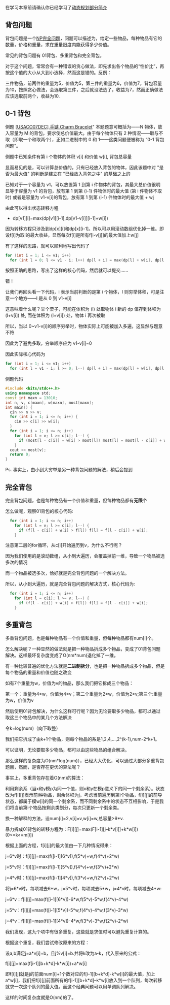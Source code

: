 在学习本章前请确认你已经学习了[动态规划部分简介](/dp/)

## 背包问题

背包问题是一个[NP完全问题](https://zh.wikipedia.org/wiki/NP%E5%AE%8C%E5%85%A8)，问题可以描述为，给定一些物品，每种物品有它的数量，价格和重量，求在重量限度内能获得多少价值。

常见的背包问题有 01背包、多重背包和完全背包。

对于这个问题，常常会有一种错误的贪心做法，即先求出各个物品的“性价比”，再按这个值的大小从大到小选择，然而这是错的。反例：

三件物品，前两件的重量为5，价值为5，第三件的重量为6，价值为7，背包容量为10，按照贪心做法，会选取第三件，之后就没法选了，收益为7，然而正确做法应该选取前两个，收益为10.

## 0-1 背包

例题 [\[USACO07DEC\] 手链 Charm Bracelet](https://www.luogu.org/problemnew/show/P2871)"
    本题题意可概括为——N 物体，放入容量为 M 的背包，要求使总价值最大。由于每个物体只有 2 种情况——取与不取（即取一个和取两个），正如二进制中的 0 和 1——这类问题便被称为 “0-1 背包问题”。

例题中已知条件有第 i 个物体的体积 v[i] 和价值 w[i], 背包总容量

显而易见的是，可以计算总价值的，只有已经放入背包的物体，因此该题中对 "是否为最大值" 的判断是建立在 "已经放入背包之中" 的基础之上的

已知对于一个容量为 v1，可以放置第 1 到第 i 件物体的背包，其最大总价值很明显等于容量为 v1 的背包，放有第 1 到第 (i-1) 件物体时的最大值 (第 i 件物体不取时) 或者是容量为 v1-v[i]的背包，放有第 1 到第 (i-1) 件物体时的最大值 + w[i](第i件物体取时)

由此可以得出状态转移方程

-   dp[v1][i]=max(dp[v1][i-1],dp[v1-v\[i\]][i-1]+w[i])

因为转移方程只涉及到dp[x][i]和dp[x][i-1]。所以可以用滚动数组优化掉一维。即设f[i]为取i的最大收益，显然每次f[i]是所有f[i-v[j]]的最大值加上w[j]

有了这样的思路，就可以顺利地写出代码了

```cpp
for (int i = 1; i <= v1; i++)
  for (int l = 0; l <= v1 - i; l++) dp[l + i] = max(dp[l] + w[i], dp[l + i]);
```

按照正确的思路，写出了这样的核心代码，然后就可以提交......

错！

让我们再回头看一下代码，i 表示当前判断的是第 i 个物体，l 则穷举体积，可是注意一个地方——l 是从 0 到 v1-v[i]

这意味着什么呢？举个栗子，可能在体积为 (l) 处取物体 i 新的 dp 值存到体积为 (l+v[i]) 处, 而在体积为 (l+v[i]) 处，物体 i 再次被取

所以，当以 0~v1-v[i]的顺序穷举时，物体实际上可能被加入多遍，这显然与题意不符

因此为了避免多取，穷举顺序应为 v1-v[i]~0

因此实际核心代码为

```cpp
for (int i = 1; i <= v1; i++)
  for (int l = v1 - i; l >= 0; l--) dp[l + i] = max(dp[l] + w[i], dp[l + i]);
```

例题代码

```cpp
#include <bits/stdc++.h>
using namespace std;
const int maxn = 13010;
int n, v, c[maxn], w[maxn], most[maxn];
int main() {
  cin >> n >> v;
  for (int i = 1; i <= n; i++) {
    cin >> c[i] >> w[i];
  }
  for (int i = 1; i <= n; i++)
    for (int l = v; l >= c[i]; l--) {
      if (most[l - c[i]] + w[i] > most[l]) most[l] = most[l - c[i]] + w[i];
    }
  cout << most[v];
  return 0;
}
```

Ps. 事实上，由小到大穷举是另一种背包问题的解法，稍后会提到

## 完全背包

完全背包问题，也是每种物品有一个价值和重量，但每种物品都有**无限个**

怎么做呢，观察01背包的核心代码:
```cpp
  for (int i = 1; i <= n; i++)
    for (int l = v; l >= c[i]; l--) {
      if (f[l - c[i]] + w[i] > f[l]) f[l] = f[l - c[i]] + w[i];
    }
```
注意第二层的for循环，从c[i]开始遍历到v，为什么不行呢？

因为我们使用的是滚动数组，从小到大遍历，会覆盖掉前一维，导致一个物品被选多次的情况

而一个物品被选多次，恰好就是完全背包问题的一个解决方法。

所以，从小到大遍历，就是完全背包问题的解决方式，核心代码为:
```cpp
  for (int i = 1; i <= n; i++)
    for (int l = c[i]; l >= v; l--) {
      if (f[l - c[i]] + w[i] > f[l]) f[l] = f[l - c[i]] + w[i];
    }
```

## 多重背包
多重背包问题，也是每种物品有一个价值和重量，但每种物品都有num[i]个。

怎么解决呢？一种显然的做法就是把一种物品拆成多个物品，变成了01背包问题解决。这样最坏复杂度变成了O(nm\*num)退化掉了一维。

有一种比较普遍的优化方法就是**二进制拆分**，也是把一种物品拆成多个物品，但是每个物品的重量和价值也随之改变

如有7个重量为w，价值为v的物品，那么我们把它拆成三个物品：

第一个：重量为4\*w，价值为4\*v；第二个重量为2\*w，价值为2\*v;第三个:重量为w，价值为v

然后使用01背包解决，为什么这样可行呢？因为无论要取多少物品，都可以通过取这三个物品中的某几个方法解决

令k=log(num)（向下取整）

我们把它拆成了由k+1个物品，则每个物品的系是1,2,4,...,2^(k-1),num-2^k+1。

可以证明，无论要取多少物品，都可以由这些物品的组合解决。

那么这样的复杂度为O(nm\*log(num)），已经大大优化，可以通过大部分多重背包题目，然而，是否存在更优的算法呢？

事实上，多重背包存在着O(nm)的算法：

利用剩余系（当x和y模p为同一个值，则x和y在模p意义下的同一个剩余系）。状态改为f[i][j]表示前i种物品，剩余体积为j，考虑当前遍历到第i个物品，f[i][j]的前导状态，都属于模w[i]的同一个剩余系，而不同剩余系中的状态不互相影响，于是我们将当前第i个物品按剩余类划分，每次只更新一个剩余类。

换一种解释的方法，设num[i]=2,v[i]=v,w[i]=w,总容量>9\*v.

暴力拆成01背包的转移方程为：F[i][j]=max(F[i-1][j–k\*v[i]]+k\*w[i])(0<=k<=m[i])

根据上面的方程，f[i][j]的最大值由一下几种情况得来：

j=6\*v时：f[i][j]=max(f([i-1][6\*v]),f(5\*v)+w,f(4\*v)+2\*w)

j=5\*v时：f[i][j]=max(f([i-1][5\*v]),f(4\*v)+w,f(3\*v)+2\*w)

j=4\*v时：f[i][j]=max(f([i-1][4\*v]),f(3\*v)+w,f(2\*v)+2\*w)

将j=6\*v时，每项减去6\*w，j=5\*v时，每项减去5\*w，j=4\*v时，每项减去4\*w:

j=6\*v：f[i][j]=max(f([i-1][6\*v])-6\*w,f(5\*v)-5\*w,f(4\*v)-4\*w)

j=5\*v：f[i][j]=max(f([i-1][5\*v])-5\*w,f(4\*v)-4\*w,f(3\*v)-3\*w)

j=4\*v：f[i][j]=max(f([i-1][4\*v])-4\*w,f(3\*v)-3\*w,f(2\*v)-2\*w)

我们发现，这九个项中有很多重复，这些就是求值时可以避免重复计算的。

根据这个重复，我们尝试修改原来的方程：

设a,b满足j=a\*v[i]+b，且j%v[i]=b.并将k改为a-k，代入原来的公式：

f[i][j]=max(f[i-1][b+k\*d]-k\*w[i])+a\*w[i]

即f[i][j]就是j的前面num[i]+1个数对应的f[i-1][b+k\*d]-k\*w[i]的最大值，加上a\*w[i]，我们把f[i][j]前面所有的f[i-1][b+k\*d]–k\*w[i]放入到一个队列，每次转移就求一次这个队列的最大值。而这个经典问题可以用单调队列解决。

这样的时间复杂度就是O(nm)的了。
